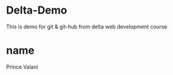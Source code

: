 # Delta-Demo
This is demo for git &amp; git-hub from delta web development course

# name 
Prince Valani
